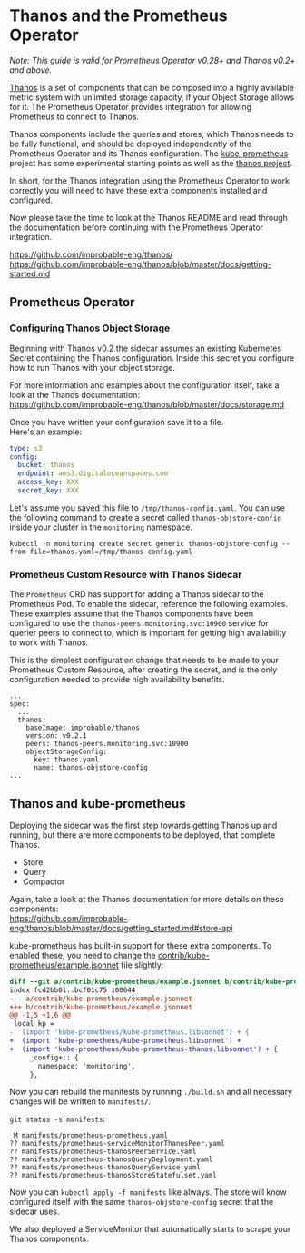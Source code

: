 # Thanos and the Prometheus Operator

_Note: This guide is valid for Prometheus Operator v0.28+ and Thanos v0.2+ and above._

[Thanos](https://github.com/improbable-eng/thanos/) is a set of components
that can be composed into a highly available
metric system with unlimited storage capacity, if your Object Storage allows for it.
The Prometheus Operator provides integration for allowing Prometheus to connect to Thanos.

Thanos components include the queries and stores, which Thanos needs to
be fully functional, and should be deployed independently of the Prometheus
Operator and its Thanos configuration. The
[kube-prometheus](contrib/kube-prometheus/) project has some experimental
starting points as well as the [thanos
project](https://github.com/improbable-eng/thanos/tree/master/kube/manifests).

In short, for the Thanos integration using the Prometheus Operator to work
correctly you will need to have these extra components installed and
configured.

Now please take the time to look at the Thanos README and read through the documentation before continuing with the Prometheus Operator integration.

https://github.com/improbable-eng/thanos/  
https://github.com/improbable-eng/thanos/blob/master/docs/getting-started.md

## Prometheus Operator

### Configuring Thanos Object Storage

Beginning with Thanos v0.2 the sidecar assumes an existing Kubernetes Secret containing the Thanos configuration.
Inside this secret you configure how to run Thanos with your object storage.

For more information and examples about the configuration itself, take a look at the Thanos documentation:  
https://github.com/improbable-eng/thanos/blob/master/docs/storage.md

Once you have written your configuration save it to a file.  
Here's an example:

```yaml
type: s3
config:
  bucket: thanos
  endpoint: ams3.digitaloceanspaces.com
  access_key: XXX
  secret_key: XXX
```

Let's assume you saved this file to `/tmp/thanos-config.yaml`. You can use the following command to create a secret called `thanos-objstore-config` inside your cluster in the `monitoring` namespace.

```
kubectl -n monitoring create secret generic thanos-objstore-config --from-file=thanos.yaml=/tmp/thanos-config.yaml
```

### Prometheus Custom Resource with Thanos Sidecar

The `Prometheus` CRD has support for adding a Thanos sidecar to the Prometheus
Pod. To enable the sidecar, reference the following examples. These examples
assume that the Thanos components have been configured to use the
`thanos-peers.monitoring.svc:10900` service for querier peers to connect to,
which is important for getting high availability to work with Thanos.

This is the simplest configuration change that needs to be made to your
Prometheus Custom Resource, after creating the secret, and is the only configuration needed to
provide high availability benefits.

```
...
spec:
  ...
  thanos:
    baseImage: improbable/thanos
    version: v0.2.1
    peers: thanos-peers.monitoring.svc:10900
    objectStorageConfig:
      key: thanos.yaml
      name: thanos-objstore-config
...
```

## Thanos and kube-prometheus

Deploying the sidecar was the first step towards getting Thanos up and running, but there are more components to be deployed, that complete Thanos.

* Store
* Query
* Compactor

Again, take a look at the Thanos documentation for more details on these components:  
https://github.com/improbable-eng/thanos/blob/master/docs/getting_started.md#store-api

kube-prometheus has built-in support for these extra components.
To enabled these, you need to change the [contrib/kube-prometheus/example.jsonnet](https://github.com/coreos/prometheus-operator/blob/master/contrib/kube-prometheus/example.jsonnet)
file slightly:

```diff
diff --git a/contrib/kube-prometheus/example.jsonnet b/contrib/kube-prometheus/example.jsonnet
index fcd2bb01..bcf01c75 100644
--- a/contrib/kube-prometheus/example.jsonnet
+++ b/contrib/kube-prometheus/example.jsonnet
@@ -1,5 +1,6 @@
 local kp =
-  (import 'kube-prometheus/kube-prometheus.libsonnet') + {
+  (import 'kube-prometheus/kube-prometheus.libsonnet') +
+  (import 'kube-prometheus/kube-prometheus-thanos.libsonnet') + {
     _config+:: {
       namespace: 'monitoring',
     },

```

Now you can rebuild the manifests by running `./build.sh` and all necessary changes will be written to `manifests/`.

`git status -s manifests`:
```
 M manifests/prometheus-prometheus.yaml
?? manifests/prometheus-serviceMonitorThanosPeer.yaml
?? manifests/prometheus-thanosPeerService.yaml
?? manifests/prometheus-thanosQueryDeployment.yaml
?? manifests/prometheus-thanosQueryService.yaml
?? manifests/prometheus-thanosStoreStatefulset.yaml
```

Now you can `kubectl apply -f manifests` like always.
The store will know configured itself with the same `thanos-objstore-config` secret that the sidecar uses.

We also deployed a ServiceMonitor that automatically starts to scrape your Thanos components.

